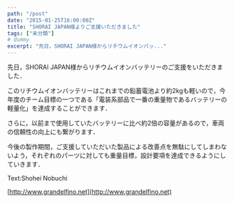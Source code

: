 ```yaml
---
path: "/post"
date: "2015-01-25T16:00:00Z"
title: "SHORAI JAPAN様よりご支援いただきました"
tags: ["未分類"]
# dummy
excerpt: "先日，SHORAI JAPAN様からリチウムイオンバッ..."
---
```




[](25-1.jpg)

先日，SHORAI JAPAN様からリチウムイオンバッテリーのご支援をいただきました．

このリチウムイオンバッテリーはこれまでの鉛蓄電池より約2kgも軽いので，今年度のチーム目標の一つである「電装系部品で一番の重量物であるバッテリーの軽量化」を達成することができます．

さらに，以前まで使用していたバッテリーに比べ約2倍の容量があるので，車両の信頼性の向上にも繋がります．

今後の製作期間，ご支援していただいた製品による改善点を無駄にしてしまわないよう，それぞれのパーツに対しても重量目標，設計要項を達成できるようにしていきます．

Text:Shohei Nobuchi

[http://www.grandelfino.net](http://www.grandelfino.net)

